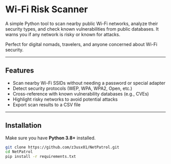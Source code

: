 # Wi-Fi Risk Scanner

A simple Python tool to scan nearby public Wi-Fi networks, analyze their security types, and check known vulnerabilities from public databases. It warns you if any network is risky or known for attacks.

Perfect for digital nomads, travelers, and anyone concerned about Wi-Fi security.

---

## Features

- Scan nearby Wi-Fi SSIDs without needing a password or special adapter  
- Detect security protocols (WEP, WPA, WPA2, Open, etc.)  
- Cross-reference with known vulnerability databases (e.g., CVEs)  
- Highlight risky networks to avoid potential attacks  
- Export scan results to a CSV file  

---

## Installation

Make sure you have **Python 3.8+** installed.

```bash
git clone https://github.com/z3usx01/NetPatrol.git
cd NetPatrol
pip install -r requirements.txt

